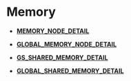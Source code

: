 # Memory

-   **[MEMORY\_NODE\_DETAIL](MEMORY_NODE_DETAIL.md)**  

-   **[GLOBAL\_MEMORY\_NODE\_DETAIL](GLOBAL_MEMORY_NODE_DETAIL.md)**  

-   **[GS\_SHARED\_MEMORY\_DETAIL](GS_SHARED_MEMORY_DETAIL.md)**  

-   **[GLOBAL\_SHARED\_MEMORY\_DETAIL](GLOBAL_SHARED_MEMORY_DETAIL.md)**  


